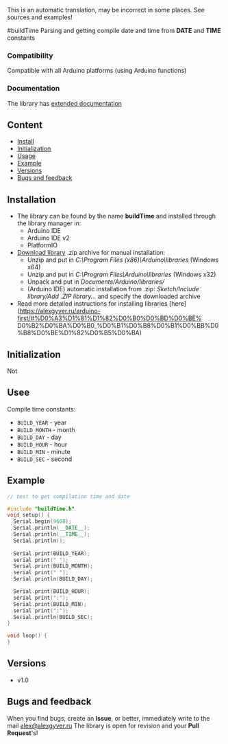 This is an automatic translation, may be incorrect in some places. See sources and examples!

#buildTime
Parsing and getting compile date and time from __DATE__ and __TIME__ constants

### Compatibility
Compatible with all Arduino platforms (using Arduino functions)

### Documentation
The library has [extended documentation](https://alexgyver.ru/buildTime/)

## Content
- [Install](#install)
- [Initialization](#init)
- [Usage](#usage)
- [Example](#example)
- [Versions](#versions)
- [Bugs and feedback](#feedback)

<a id="install"></a>
## Installation
- The library can be found by the name **buildTime** and installed through the library manager in:
    - Arduino IDE
    - Arduino IDE v2
    - PlatformIO
- [Download library](https://github.com/GyverLibs/buildTime/archive/refs/heads/main.zip) .zip archive for manual installation:
    - Unzip and put in *C:\Program Files (x86)\Arduino\libraries* (Windows x64)
    - Unzip and put in *C:\Program Files\Arduino\libraries* (Windows x32)
    - Unpack and put in *Documents/Arduino/libraries/*
    - (Arduino IDE) automatic installation from .zip: *Sketch/Include library/Add .ZIP library…* and specify the downloaded archive
- Read more detailed instructions for installing libraries [here] (https://alexgyver.ru/arduino-first/#%D0%A3%D1%81%D1%82%D0%B0%D0%BD%D0%BE% D0%B2%D0%BA%D0%B0_%D0%B1%D0%B8%D0%B1%D0%BB%D0%B8%D0%BE%D1%82%D0%B5%D0%BA)

<a id="init"></a>
## Initialization
Not

<a id="usage"></a>
## Usee
Compile time constants:
- `BUILD_YEAR` - year
- `BUILD_MONTH` - month
- `BUILD_DAY` - day
- `BUILD_HOUR` - hour
- `BUILD_MIN` - minute
- `BUILD_SEC` - second

<a id="example"></a>
## Example
```cpp
// test to get compilation time and date

#include "buildTime.h"
void setup() {
  Serial.begin(9600);
  Serial.println(__DATE__);
  Serial.println(__TIME__);
  Serial.println();
  
  Serial.print(BUILD_YEAR);
  serial print(" ");
  Serial.print(BUILD_MONTH);
  serial print(" ");
  Serial.println(BUILD_DAY);

  Serial.print(BUILD_HOUR);
  serial print(":");
  Serial.print(BUILD_MIN);
  serial print(":");
  Serial.println(BUILD_SEC);
}

void loop() {
}
```

<a id="versions"></a>
## Versions
- v1.0

<a id="feedback"></a>
## Bugs and feedback
When you find bugs, create an **Issue**, or better, immediately write to the mail [alex@alexgyver.ru](mailto:alex@alexgyver.ru)
The library is open for revision and your **Pull Request**'s!